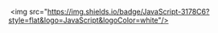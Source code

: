  <img src="https://img.shields.io/badge/JavaScript-3178C6?style=flat&logo=JavaScript&logoColor=white"/>

